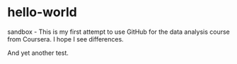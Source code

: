 # hello-world
sandbox - This is my first attempt to use GitHub for the data analysis course from Coursera.
I hope I see differences.

And yet another test.
